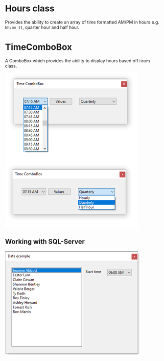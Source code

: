 

# Hours class

Provides the ability to create an array of time formatted AM/PM in hours e.g. `hh:mm tt`, quarter hour and half hour.


# TimeComboBox

A ComboBox which provides the ability to display hours based off `Hours` class.

![img](assets/TimeComboBox.png)

## Working with SQL-Server

![image](assets/TimeComboBoxData.png)
